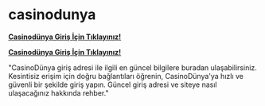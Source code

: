 # casinodunya

[**Casinodünya Giriş İçin Tıklayınız!**](https://cixi.bio/casinodamp)

[**Casinodünya Giriş İçin Tıklayınız!**](https://cixi.bio/casinodamp)

"CasinoDünya giriş adresi ile ilgili en güncel bilgilere buradan ulaşabilirsiniz. Kesintisiz erişim için doğru bağlantıları öğrenin, CasinoDünya'ya hızlı ve güvenli bir şekilde giriş yapın. Güncel giriş adresi ve siteye nasıl ulaşacağınız hakkında rehber."








